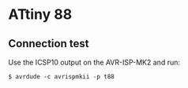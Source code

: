 # ATtiny 88

## Connection test

Use the ICSP10 output on the AVR-ISP-MK2 and run:

    $ avrdude -c avrispmkii -p t88

